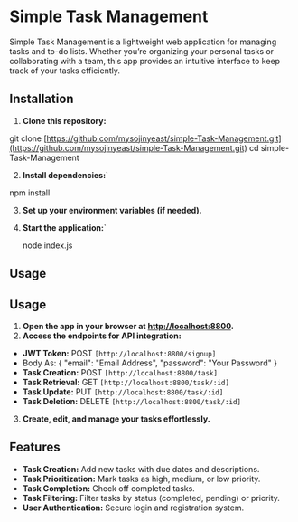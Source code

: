 
# Simple Task Management

Simple Task Management is a lightweight web application for managing tasks and to-do lists. Whether you’re organizing your personal tasks or collaborating with a team, this app provides an intuitive interface to keep track of your tasks efficiently.

## Installation

1. **Clone this repository:**

git clone [https://github.com/mysojinyeast/simple-Task-Management.git](https://github.com/mysojinyeast/simple-Task-Management.git) 
cd simple-Task-Management



2. **Install dependencies:**` 

npm install



3. **Set up your environment variables (if needed).**

4. **Start the application:**` 

   node index.js


 ## Usage


## Usage

1. **Open the app in your browser at [http://localhost:8800](http://localhost:8800).**
2. **Access the endpoints for API integration:**
- **JWT Token:** POST `[http://localhost:8800/signup]`
- Body As: {
    "email": "Email Address",
    "password": "Your Password"
}
- **Task Creation:** POST `[http://localhost:8800/task]`
- **Task Retrieval:** GET `[http://localhost:8800/task/:id]`
- **Task Update:** PUT `[http://localhost:8800/task/:id]`
- **Task Deletion:** DELETE `[http://localhost:8800/task/:id]`

3. **Create, edit, and manage your tasks effortlessly.**

## Features

- **Task Creation:** Add new tasks with due dates and descriptions.
- **Task Prioritization:** Mark tasks as high, medium, or low priority.
- **Task Completion:** Check off completed tasks.
- **Task Filtering:** Filter tasks by status (completed, pending) or priority.
- **User Authentication:** Secure login and registration system.

